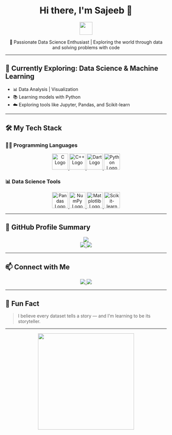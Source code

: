 <h1 align="center">Hi there, I'm Sajeeb 👋</h1>
<p align="center">
  <img src="https://media.giphy.com/media/hvRJCLFzcasrR4ia7z/giphy.gif" width="40"/>
</p>

<p align="center">🚀 Passionate Data Science Enthusiast | Exploring the world through data and solving problems with code</p>

---

## 🧠 Currently Exploring: **Data Science & Machine Learning**

- 📊 Data Analysis | Visualization  
- 📚 Learning models with Python  
- ☁️ Exploring tools like Jupyter, Pandas, and Scikit-learn  

---

## 🛠️ My Tech Stack

### 👨‍💻 Programming Languages

<p align="center">
  <a href="https://en.wikipedia.org/wiki/C_(programming_language)" title="C" target="_blank">
    <img src="https://cdn.jsdelivr.net/gh/devicons/devicon/icons/c/c-original.svg" height="50" alt="C Logo" />
  </a>
  <a href="https://en.wikipedia.org/wiki/C%2B%2B" title="C++" target="_blank">
    <img src="https://cdn.jsdelivr.net/gh/devicons/devicon/icons/cplusplus/cplusplus-original.svg" height="50" alt="C++ Logo" />
  </a>
  <a href="https://dart.dev/" title="Dart" target="_blank">
    <img src="https://cdn.jsdelivr.net/gh/devicons/devicon/icons/dart/dart-original.svg" height="50" alt="Dart Logo" />
  </a>
  <a href="https://python.org" title="Python" target="_blank">
    <img src="https://cdn.jsdelivr.net/gh/devicons/devicon/icons/python/python-original.svg" height="50" alt="Python Logo" />
  </a>
</p>

### 📊 Data Science Tools

<p align="center">
  <a href="https://pandas.pydata.org/" title="Pandas" target="_blank">
    <img src="https://cdn.jsdelivr.net/gh/devicons/devicon/icons/pandas/pandas-original.svg" height="50" alt="Pandas Logo" />
  </a>
  <a href="https://numpy.org/" title="NumPy" target="_blank">
    <img src="https://cdn.jsdelivr.net/gh/devicons/devicon/icons/numpy/numpy-original.svg" height="50" alt="NumPy Logo" />
  </a>
  <a href="https://matplotlib.org/" title="Matplotlib" target="_blank">
    <img src="https://upload.wikimedia.org/wikipedia/commons/8/84/Matplotlib_icon.svg" height="50" alt="Matplotlib Logo" />
  </a>
  <a href="https://scikit-learn.org/" title="Scikit-learn" target="_blank">
    <img src="https://upload.wikimedia.org/wikipedia/commons/0/05/Scikit_learn_logo_small.svg" height="50" alt="Scikit-learn Logo" />
  </a>
</p>

---

## 🧾 GitHub Profile Summary

<p align="center">
  <a href="https://github.com/sajeebbhattacharjee">
    <img src="https://github-profile-summary-cards.vercel.app/api/cards/profile-details?username=sajeebbhattacharjee&theme=tokyonight" />
  </a>
  <br/>
  <a href="https://github.com/sajeebbhattacharjee">
    <img src="https://github-profile-summary-cards.vercel.app/api/cards/repos-per-language?username=sajeebbhattacharjee&theme=tokyonight" />
    <img src="https://github-profile-summary-cards.vercel.app/api/cards/most-commit-language?username=sajeebbhattacharjee&theme=tokyonight" />
  </a>
</p>

---

## 📫 Connect with Me

<p align="center">
  <a href="https://www.linkedin.com/in/sajeeb-bhattacharjee-62953721b" target="_blank" title="LinkedIn">
    <img src="https://img.shields.io/badge/LinkedIn-blue?style=flat&logo=linkedin&logoColor=white" />
  </a>
  <a href="mailto:sajeebshovo68@gmail.com" title="Email">
    <img src="https://img.shields.io/badge/Gmail-D14836?style=flat&logo=gmail&logoColor=white" />
  </a>
</p>

---

## 🌱 Fun Fact

> I believe every dataset tells a story — and I'm learning to be its storyteller.

---

<p align="center">
  <img src="https://media.giphy.com/media/LMt9638dO8dftAjtco/giphy.gif" width="300px" />
</p>
